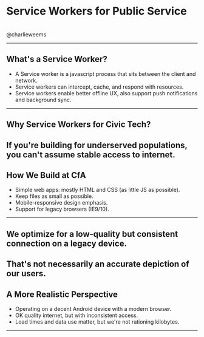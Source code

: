 # Service Workers for Public Service
<br>
@charlieweems

---
## What's a Service Worker?

* A Service worker is a javascript process that sits between the client and network.
* Service workers can intercept, cache, and respond with resources.
* Service workers enable better offline UX, also support push notifications and background sync.
---
## Why Service Workers for Civic Tech?

If you're building for underserved populations, you can't assume stable access to internet.
---
## How We Build at CfA

* Simple web apps: mostly HTML and CSS (as little JS as possible).
* Keep files as small as possible.
* Mobile-responsive design emphasis.
* Support for legacy browsers (IE9/10).
---
## We optimize for a low-quality but consistent connection on a legacy device.
That's not necessarily an accurate depiction of our users.
---
## A More Realistic Perspective

* Operating on a decent Android device with a modern browser.
* OK quality internet, but with inconsistent access.
* Load times and data use matter, but we're not rationing kilobytes.
---
